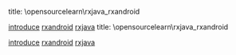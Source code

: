 title: \opensourcelearn\rxjava_rxandroid 

[introduce](/pages/dokuwiki/opensourcelearn/rxjava_rxandroid/introduce)
[rxandroid](/pages/dokuwiki/opensourcelearn/rxjava_rxandroid/rxandroid)
[rxjava](/pages/dokuwiki/opensourcelearn/rxjava_rxandroid/rxjava)
title: \opensourcelearn\rxjava_rxandroid 

[introduce](/pages/dokuwiki/opensourcelearn/rxjava_rxandroid/introduce)
[rxandroid](/pages/dokuwiki/opensourcelearn/rxjava_rxandroid/rxandroid)
[rxjava](/pages/dokuwiki/opensourcelearn/rxjava_rxandroid/rxjava)
